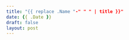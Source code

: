 ```yaml
---
title: "{{ replace .Name "-" " " | title }}"
date: {{ .Date }}
draft: false
layout: post
---
```





